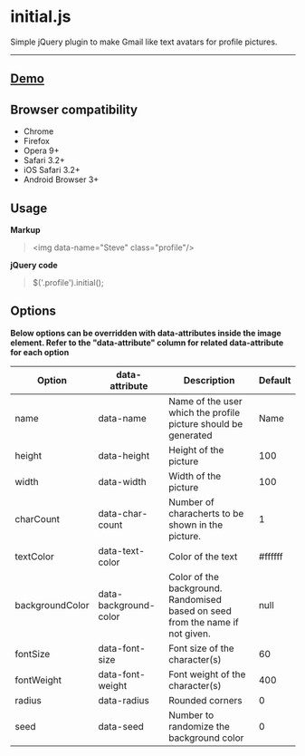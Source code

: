 **initial.js**
==========
Simple jQuery plugin to make Gmail like text avatars for profile pictures.

---

[Demo][1]
--
Browser compatibility
---

 - Chrome
 - Firefox
 - Opera 9+
 - Safari 3.2+
 - iOS Safari 3.2+
 - Android Browser 3+ 

Usage
--
 
**Markup**

>  &lt;img data-name=&quot;Steve&quot; class=&quot;profile&quot;/&gt;

**jQuery code**

 > $('.profile').initial(); 


  [1]: http://judelicio.us/initial.js/
  
  Options
--
**Below options can be overridden with data-attributes inside the image element. Refer to the "data-attribute" column for related data-attribute for each option**

| Option      | data-attribute   | Description                                                    | Default                                                                                            |
|-------------|------------------|----------------------------------------------------------------|----------------------------------------------------------------------------------------------------|
| name        | data-name        | Name of the user which the profile picture should be generated | Name                                                                                               |
| height      | data-height      | Height of the picture                                          | 100                                                                                                |
| width       | data-width       | Width of the picture                                           | 100                                                                                                |
| charCount   | data-char-count  | Number of characherts to be shown in the picture.              | 1                                                                                                  |
| textColor   | data-text-color  | Color of the text                                              | #ffffff                                                                                            |
| backgroundColor   | data-background-color  | Color of the background.  Randomised based on seed from the name if not given.                                              | null                                                                                            |
| fontSize    | data-font-size   | Font size of the character(s)                                  | 60                                                                                                 |
| fontWeight  | data-font-weight | Font weight of the character(s)                                | 400                                                                                                |
| radius      | data-radius      | Rounded corners                                                | 0                                                                                                  |
| seed        | data-seed        | Number to randomize the background color                       | 0                                                                                                  |

